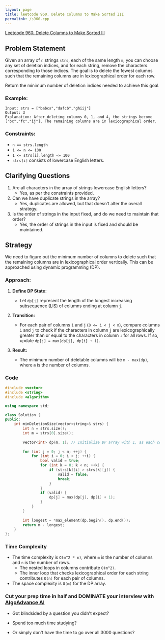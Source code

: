 ```yaml
---
layout: page
title: leetcode 960. Delete Columns to Make Sorted III
permalink: /s960-cpp
---
```

[Leetcode 960. Delete Columns to Make Sorted III](https://algoadvance.github.io/algoadvance/l960)
## Problem Statement

Given an array of `n` strings `strs`, each of the same length `m`, you can choose any set of deletion indices, and for each string, remove the characters corresponding to those indices. The goal is to delete the fewest columns such that the remaining columns are in lexicographical order for each row.

Return the minimum number of deletion indices needed to achieve this goal.

### Example:

```plaintext
Input: strs = ["babca","dafcb","ghiij"]
Output: 3
Explanation: After deleting columns 0, 1, and 4, the strings become ["bc","fc","ij"]. The remaining columns are in lexicographical order. 
```

### Constraints:

- `n == strs.length`
- `1 <= n <= 100`
- `1 <= strs[i].length <= 100`
- `strs[i]` consists of lowercase English letters.

## Clarifying Questions

1. Are all characters in the array of strings lowercase English letters? 
   - Yes, as per the constraints provided.
2. Can we have duplicate strings in the array?
   - Yes, duplicates are allowed, but that doesn't alter the overall strategy.
3. Is the order of strings in the input fixed, and do we need to maintain that order?
   - Yes, the order of strings in the input is fixed and should be maintained.

## Strategy

We need to figure out the minimum number of columns to delete such that the remaining columns are in lexicographical order vertically. This can be approached using dynamic programming (DP).

### Approach:

1. **Define DP State:**
   - Let `dp[j]` represent the length of the longest increasing subsequence (LIS) of columns ending at column `j`.

2. **Transition:**
   - For each pair of columns `i` and `j` (`0 <= i < j < m`), compare columns `i` and `j` to check if the characters in column `j` are lexicographically greater than or equal to the characters in column `i` for all rows. If so, update `dp[j] = max(dp[j], dp[i] + 1)`.

3. **Result:**
   - The minimum number of deletable columns will be `m - max(dp)`, where `m` is the number of columns.

### Code

```cpp
#include <vector>
#include <string>
#include <algorithm>

using namespace std;

class Solution {
public:
    int minDeletionSize(vector<string>& strs) {
        int n = strs.size();
        int m = strs[0].size();
        
        vector<int> dp(m, 1); // Initialize DP array with 1, as each column itself is an increasing subsequence
        
        for (int j = 0; j < m; ++j) {
            for (int i = 0; i < j; ++i) {
                bool valid = true;
                for (int k = 0; k < n; ++k) {
                    if (strs[k][i] > strs[k][j]) {
                        valid = false;
                        break;
                    }
                }
                if (valid) {
                    dp[j] = max(dp[j], dp[i] + 1);
                }
            }
        }
        
        int longest = *max_element(dp.begin(), dp.end());
        return m - longest;
    }
};
```

### Time Complexity

- The time complexity is `O(m^2 * n)`, where `m` is the number of columns and `n` is the number of rows.
  - The nested loops in columns contribute `O(m^2)`.
  - The inner loop that checks lexicographical order for each string contributes `O(n)` for each pair of columns.
- The space complexity is `O(m)` for the DP array.


### Cut your prep time in half and DOMINATE your interview with [AlgoAdvance AI](https://algoAdvance.com)

- Got blindsided by a question you didn't expect?

- Spend too much time studying?

- Or simply don't have the time to go over all 3000 questions?

